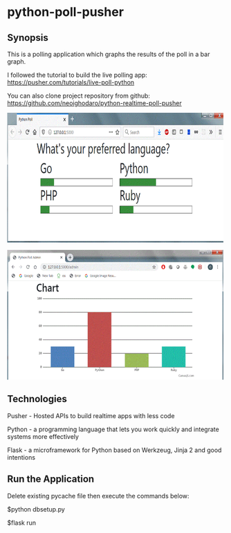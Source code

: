 # python-poll-pusher

## Synopsis

This is a polling application which graphs the results of the poll in a bar graph.

I followed the tutorial to build the live polling app:
https://pusher.com/tutorials/live-poll-python

You can also clone project repository from github:
https://github.com/neoighodaro/python-realtime-poll-pusher

<p>
 <kbd><img width="500" height="300" src="readme_assets/poll.gif"></kbd>
</p>

<p>
 <kbd><img width="500" height="300" src="readme_assets/chart.gif"></kbd>
</p>

## Technologies

Pusher - Hosted APIs to build realtime apps with less code

Python - a programming language that lets you work quickly and integrate systems more effectively

Flask - a microframework for Python based on Werkzeug, Jinja 2 and good intentions


## Run the Application

Delete existing pycache file then execute the commands below:

$python dbsetup.py

$flask run






